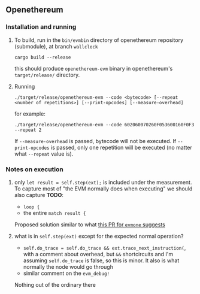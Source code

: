## Openethereum


### Installation and running

1. To build, run in the `bin/evmbin` directory of openethereum repository (submodule), at branch `wallclock` 
    ```
    cargo build --release
    ```
    this should produce `openethereum-evm` binary in openethereum's `target/release/` directory.
    
2. Running
    
    ```
    ./target/release/openethereum-evm --code <bytecode> [--repeat <number of repetitions>] [--print-opcodes] [--measure-overhead]
    ```
    
    for example:
    ```
    ./target/release/openethereum-evm --code 602060070260F053600160F0F3 --repeat 2
    ```
    If `--measure-overhead` is passed, bytecode will not be executed. If `--print-opcodes` is passed, only one repetition will be executed (no matter what `--repeat` value is).   


### Notes on execution

1. only `let result = self.step(ext);` is included under the measurement. To capture most of "the EVM normally does when executing" we should also capture **TODO**:
    - `loop {`
    - the entire `match result {`
        
    Proposed solution similar to what [this PR for `evmone` suggests](https://github.com/imapp-pl/evmone/pull/2)
2. what is in `self.step(ext)` except for the expected normal operation?
    - `self.do_trace = self.do_trace && ext.trace_next_instruction(`, with a comment about overhead, but `&&` shortcircuits and I'm assuming `self.do_trace` is false, so this is minor. It also is what normally the node would go through
    - similar comment on the `evm_debug!`

    Nothing out of the ordinary there
